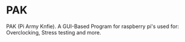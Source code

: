 # PAK
PAK (Pi Army Knfie). A GUI-Based Program for raspberry pi's used for: Overclocking, Stress testing and more.
